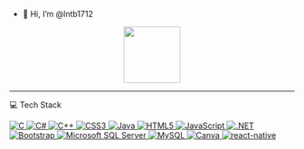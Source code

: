 - 👋 Hi, I’m @lntb1712
<div id="header" align="center">
  <img src="https://media.giphy.com/media/M9gbBd9nbDrOTu1Mqx/giphy.gif" width="100"/>
</div>

---

💻 Tech Stack
<p dir="auto">
  <a target="_blank" rel="noopener noreferrer nofollow" href="https://img.shields.io/badge/c-%2300599C.svg?style=for-the-badge&logo=c&logoColor=white">
    <img src="https://img.shields.io/badge/c-%2300599C.svg?style=for-the-badge&logo=c&logoColor=white" alt="C" style="max-width: 100%;">
  </a>
  <a target="_blank" rel="noopener noreferrer nofollow" href="https://img.shields.io/badge/c%23-%23239120.svg?style=for-the-badge&logo=c-sharp&logoColor=white">
    <img src="https://img.shields.io/badge/c%23-%23239120.svg?style=for-the-badge&logo=c-sharp&logoColor=white" alt="C#" style="max-width: 100%;">
  </a>
  <a target="_blank" rel="noopener noreferrer nofollow" href="https://img.shields.io/badge/c%2B%2B-%2300599C.svg?style=for-the-badge&logo=c%2B%2B&logoColor=white">
    <img src="https://img.shields.io/badge/c%2B%2B-%2300599C.svg?style=for-the-badge&logo=c%2B%2B&logoColor=white" alt="C++" style="max-width: 100%;">
  </a>
  <a target="_blank" rel="noopener noreferrer nofollow" href="https://img.shields.io/badge/css3-%231572B6.svg?style=for-the-badge&logo=css3&logoColor=white">
    <img src="https://img.shields.io/badge/css3-%231572B6.svg?style=for-the-badge&logo=css3&logoColor=white" alt="CSS3" style="max-width: 100%;">
  </a>
  <a target="_blank" rel="noopener noreferrer nofollow" href="https://img.shields.io/badge/java-%23ED8B00.svg?style=for-the-badge&logo=java&logoColor=white">
    <img src="https://img.shields.io/badge/java-%23ED8B00.svg?style=for-the-badge&logo=java&logoColor=white" alt="Java" style="max-width: 100%;">
  </a>
  <a target="_blank" rel="noopener noreferrer nofollow" href="https://img.shields.io/badge/html5-%23E34F26.svg?style=for-the-badge&logo=html5&logoColor=white">
    <img src="https://img.shields.io/badge/html5-%23E34F26.svg?style=for-the-badge&logo=html5&logoColor=white" alt="HTML5" style="max-width: 100%;">
  </a>
  <a target="_blank" rel="noopener noreferrer nofollow" href="https://img.shields.io/badge/javascript-%23323330.svg?style=for-the-badge&logo=javascript&logoColor=%23F7DF1E">
    <img src="https://img.shields.io/badge/javascript-%23323330.svg?style=for-the-badge&logo=javascript&logoColor=%23F7DF1E" alt="JavaScript" style="max-width: 100%;">
  </a>
  <a target="_blank" rel="noopener noreferrer nofollow" href="https://img.shields.io/badge/.NET-5C2D91?style=for-the-badge&logo=.net&logoColor=white">
    <img src="https://img.shields.io/badge/.NET-5C2D91?style=for-the-badge&logo=.net&logoColor=white" alt=".NET" style="max-width: 100%;">
  </a>
  <a target="_blank" rel="noopener noreferrer nofollow" href="https://img.shields.io/badge/bootstrap-%23563D7C.svg?style=for-the-badge&logo=bootstrap&logoColor=white">
    <img src="https://img.shields.io/badge/bootstrap-%23563D7C.svg?style=for-the-badge&logo=bootstrap&logoColor=white" alt="Bootstrap" style="max-width: 100%;">
  </a>
  <a target="_blank" rel="noopener noreferrer nofollow" href="https://img.shields.io/badge/Microsoft%20SQL%20Sever-CC2927?style=for-the-badge&logo=microsoft%20sql%20server&logoColor=white">
    <img src="https://img.shields.io/badge/Microsoft%20SQL%20Sever-CC2927?style=for-the-badge&logo=microsoft%20sql%20server&logoColor=white" alt="Microsoft SQL Server" style="max-width: 100%;">
  </a>
  <a target="_blank" rel="noopener noreferrer nofollow" href="https://img.shields.io/badge/mysql-%2300f.svg?style=for-the-badge&logo=mysql&logoColor=white">
    <img src="https://img.shields.io/badge/mysql-%2300f.svg?style=for-the-badge&logo=mysql&logoColor=white" alt="MySQL" style="max-width: 100%;">
  </a>
  <a target="_blank" rel="noopener noreferrer nofollow" href="https://img.shields.io/badge/Canva-%2300C4CC.svg?style=for-the-badge&logo=Canva&logoColor=white">
    <img src="https://img.shields.io/badge/Canva-%2300C4CC.svg?style=for-the-badge&logo=Canva&logoColor=white" alt="Canva" style="max-width: 100%;">
  </a>
  <a target="_blank" rel="noopener noreferrer nofollow" href="https://img.shields.io/badge/react-native-%2300C4CC.svg?style=for-the-badge&logo=react-native&logoColor=white">
    <img src="https://img.shields.io/badge/react-native%2300C4CC.svg?style=for-the-badge&logo=react-native&logoColor=white" alt="react-native" style="max-width: 100%;">
  </a>
</p>

<!---
lntb1712/lntb1712 is a ✨ special ✨ repository because its `README.md` (this file) appears on your GitHub profile.
You can click the Preview link to take a look at your changes.
--->
